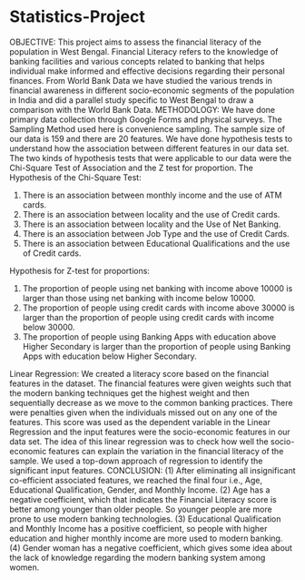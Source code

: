 # Statistics-Project
OBJECTIVE:
This project aims to assess the financial literacy of the population in West Bengal. 
Financial Literacy refers to the knowledge of banking facilities and various concepts related to banking that helps individual make informed and effective decisions regarding their personal finances.
From World Bank Data we have studied the various trends in financial awareness in different socio-economic segments of the population in India and did a parallel study specific to West Bengal to draw a comparison with the World Bank Data. 
METHODOLOGY:
We have done primary data collection through Google Forms and physical surveys. The Sampling Method used here is convenience sampling. 
The sample size of our data is 159 and there are 20 features. 
We have done hypothesis tests to understand how the association between different features in our data set. The two kinds of hypothesis tests that were applicable to our data were the Chi-Square Test of Association and the Z test for proportion. 
The Hypothesis of the Chi-Square Test:
1.	There is an association between monthly income and the use of ATM cards. 
2.	There is an association between locality and the use of Credit cards. 
3.	There is an association between locality and the Use of Net Banking.
4.	There is an association between Job Type and the use of Credit Cards.
5.	There is an association between Educational Qualifications and the use of Credit cards. 


Hypothesis for Z-test for proportions:
1.	The proportion of people using net banking with income above 10000 is larger than those using net banking with income below 10000.
2.	The proportion of people using credit cards with income above 30000 is larger than the proportion of people using credit cards with income below 30000.
3.	The proportion of people using Banking Apps with education above Higher Secondary is larger than the proportion of people using Banking Apps with education below Higher Secondary.

Linear Regression:
We created a literacy score based on the financial features in the dataset. The financial features were given weights such that the modern banking techniques get the highest weight and then sequentially decrease as we move to the common banking practices. There were penalties given when the individuals missed out on any one of the features. 
This score was used as the dependent variable in the Linear Regression and the input features were the socio-economic features in our data set. The idea of this linear regression was to check how well the socio-economic features can explain the variation in the financial literacy of the sample. 
We used a top-down approach of regression to identify the significant input features. 
CONCLUSION:
(1)	After eliminating all insignificant co-efficient associated features, we reached the final four i.e., Age, Educational Qualification, Gender, and Monthly Income.
(2)	Age has a negative coefficient, which that indicates the Financial Literacy score is better among younger than older people. So younger people are more prone to use modern banking technologies.
(3)	Educational Qualification and Monthly Income has a positive coefficient, so people with higher education and higher monthly income are more used to modern banking.
(4)	Gender woman has a negative coefficient, which gives some idea about the lack of knowledge regarding the modern banking system among women.

